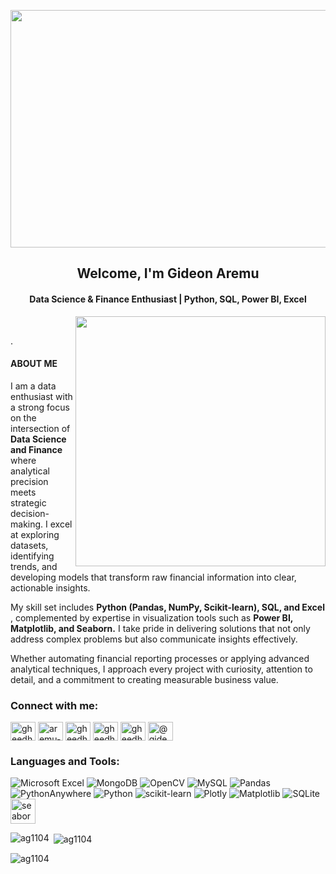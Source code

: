 <p></p>
<img align="center" alt"Data Science" width="1600" height="380" src="https://media.licdn.com/dms/image/C4D12AQEeKAn9dPLbhw/article-cover_image-shrink_600_2000/0/1616667695311?e=2147483647&v=beta&t=KTbbDeJ4Wwf6KFCPZ0Q1Et1jbaD7d81SHbTx-NVs3QA">
<h2 align="center">Welcome, I'm Gideon Aremu</h2>
<h4 align="center">Data Science & Finance Enthusiast | Python, SQL, Power BI, Excel </h4>
<img align="right" alt"Data Science" width="400" src="https://miro.medium.com/v2/resize:fit:900/1*YCrp0Z8mAOe2IUV9XmlEDw.gif"> <br>
<p>.</p>
<h4 align="left"><b> ABOUT ME </b></h4>
<p> I am a data enthusiast with a strong focus on the intersection of <b> Data Science and Finance </b> where analytical precision meets strategic decision-making. I excel at exploring datasets, identifying trends, and developing models that transform raw financial information into clear, actionable insights.

My skill set includes <b>Python (Pandas, NumPy, Scikit-learn), SQL, and Excel </b>, complemented by expertise in visualization tools such as <b> Power BI, Matplotlib, and Seaborn.</b> I take pride in delivering solutions that not only address complex problems but also communicate insights effectively.

Whether automating financial reporting processes or applying advanced analytical techniques, I approach every project with curiosity, attention to detail, and a commitment to creating measurable business value. </p>

<h3 align="left">Connect with me:</h3>
<p align="left">
<a href="https://twitter.com/gheedhion" target="blank"><img align="center" src="https://raw.githubusercontent.com/rahuldkjain/github-profile-readme-generator/master/src/images/icons/Social/twitter.svg" alt="gheedhion" height="30" width="40" /></a>
<a href="https://linkedin.com/in/aremu-gideon" target="blank"><img align="center" src="https://raw.githubusercontent.com/rahuldkjain/github-profile-readme-generator/master/src/images/icons/Social/linked-in-alt.svg" alt="aremu-gideon" height="30" width="40" /></a>
<a href="https://kaggle.com/gheedhion" target="blank"><img align="center" src="https://raw.githubusercontent.com/rahuldkjain/github-profile-readme-generator/master/src/images/icons/Social/kaggle.svg" alt="gheedhion" height="30" width="40" /></a>
<a href="https://fb.com/gheedhion" target="blank"><img align="center" src="https://raw.githubusercontent.com/rahuldkjain/github-profile-readme-generator/master/src/images/icons/Social/facebook.svg" alt="gheedhion" height="30" width="40" /></a>
<a href="https://instagram.com/gheedhion" target="blank"><img align="center" src="https://raw.githubusercontent.com/rahuldkjain/github-profile-readme-generator/master/src/images/icons/Social/instagram.svg" alt="gheedhion" height="30" width="40" /></a>
<a href="https://medium.com/@gideonaremu2018" target="blank"><img align="center" src="https://raw.githubusercontent.com/rahuldkjain/github-profile-readme-generator/master/src/images/icons/Social/medium.svg" alt="@gideonaremu2018" height="30" width="40" /></a>
</p>

<h3 align="left">Languages and Tools:</h3>

![Microsoft Excel](https://img.shields.io/badge/Microsoft_Excel-217346?style=for-the-badge&logo=microsoft-excel&logoColor=white)
![MongoDB](https://img.shields.io/badge/MongoDB-%234ea94b.svg?style=for-the-badge&logo=mongodb&logoColor=white)
![OpenCV](https://img.shields.io/badge/opencv-%23white.svg?style=for-the-badge&logo=opencv&logoColor=white)
![MySQL](https://img.shields.io/badge/mysql-4479A1.svg?style=for-the-badge&logo=mysql&logoColor=white)
![Pandas](https://img.shields.io/badge/pandas-%23150458.svg?style=for-the-badge&logo=pandas&logoColor=white)
![PythonAnywhere](https://img.shields.io/badge/pythonanywhere-%232F9FD7.svg?style=for-the-badge&logo=pythonanywhere&logoColor=151515)
![Python](https://img.shields.io/badge/python-3670A0?style=for-the-badge&logo=python&logoColor=ffdd54)
![scikit-learn](https://img.shields.io/badge/scikit--learn-%23F7931E.svg?style=for-the-badge&logo=scikit-learn&logoColor=white)
![Plotly](https://img.shields.io/badge/Plotly-%233F4F75.svg?style=for-the-badge&logo=plotly&logoColor=white) 
![Matplotlib](https://img.shields.io/badge/Matplotlib-%23ffffff.svg?style=for-the-badge&logo=Matplotlib&logoColor=black)
![SQLite](https://img.shields.io/badge/sqlite-%2307405e.svg?style=for-the-badge&logo=sqlite&logoColor=white)
<a href="https://seaborn.pydata.org/" target="_blank" rel="noreferrer"> <img src="https://seaborn.pydata.org/_images/logo-mark-lightbg.svg" alt="seaborn" width="40" height="40"/> </a>

<p><img align="left" src="https://github-readme-stats.vercel.app/api/top-langs?username=ag1104&show_icons=true&locale=en&layout=compact" alt="ag1104" /></p>

<p>&nbsp;<img align="center" src="https://github-readme-stats.vercel.app/api?username=ag1104&show_icons=true&locale=en" alt="ag1104" /></p>

<p><img align="center" src="https://github-readme-streak-stats.herokuapp.com/?user=ag1104&" alt="ag1104" /></p>
